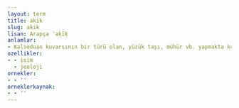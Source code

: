 ```yaml
---
layout: term
title: akik
slug: akik
lisan: Arapça ʿaḳīḳ
anlamlar:
- Kalseduan kuvarsının bir türü olan, yüzük taşı, mühür vb. yapmakta kullanılan, türlü renklerde, yarı saydam, parlak ve değerli bir taş
ozellikler:
- - isim
  - jeoloji
ornekler:
- - ''
orneklerkaynak:
- - ''
---
```

